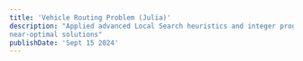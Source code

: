 ```yaml
---
title: 'Vehicle Routing Problem (Julia)'
description: "Applied advanced Local Search heuristics and integer programming methods to the vehicle routing problem, achieving
near-optimal solutions"
publishDate: 'Sept 15 2024'
---
```

